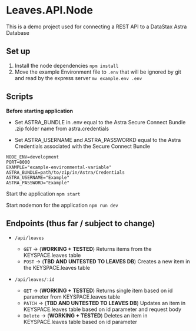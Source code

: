 # Leaves.API.Node

This is a demo project used for connecting a REST API to a DataStax Astra Database

## Set up

1. Install the node dependencies `npm install`
2. Move the example Environment file to `.env` that will be ignored by git and read by the express server `mv example.env .env`


## Scripts

**Before starting application**

* Set ASTRA_BUNDLE in .env equal to the Astra Secure Connect Bundle .zip folder name from astra.credentials

* Set ASTRA_USERNAME and ASTRA_PASSWORKD equal to the Astra Credentials associated with the Secure Connect Bundle

```
NODE_ENV=development
PORT=8000
EXAMPLE="example-environmental-variable"
ASTRA_BUNDLE=path/to/zip/in/Astra/Credentials
ASTRA_USERNAME="Example"
ASTRA_PASSWORD="Example"
```

Start the application `npm start`

Start nodemon for the application `npm run dev`


## Endpoints (thus far / subject to change)

* `/api/leaves`
    * `GET` -> (**WORKING + TESTED**) Returns items from the KEYSPACE.leaves table
    * `POST` -> (**TBD AND UNTESTED TO LEAVES DB**) Creates a new item in the KEYSPACE.leaves table

* `/api/leaves/:id`
    * `GET` -> (**WORKING + TESTED**) Returns single item based on id parameter from KEYSPACE.leaves table
    * `PATCH` -> (**TBD AND UNTESTED TO LEAVES DB**) Updates an item in KEYSPACE.leaves table based on id parameter and request body
    * `Delete` -> (**WORKING + TESTED**) Deletes an item in KEYSPACE.leaves table based on id parameter